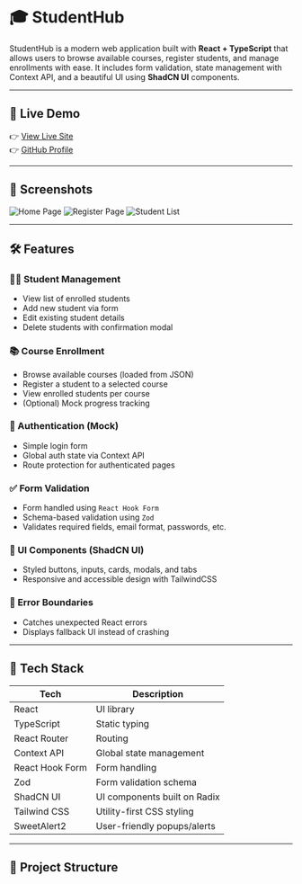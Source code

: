 # 🎓 StudentHub

StudentHub is a modern web application built with **React + TypeScript** that allows users to browse available courses, register students, and manage enrollments with ease. It includes form validation, state management with Context API, and a beautiful UI using **ShadCN UI** components.

---

## 🔗 Live Demo

👉 [View Live Site](https://your-deployment-link.com)  
👉 [GitHub Profile](https://github.com/okedo01)

---

## 📸 Screenshots

<!-- Add screenshots in your repo and link here -->
![Home Page](./screenshots/home.png)
![Register Page](./screenshots/register.png)
![Student List](./screenshots/students.png)

---

## 🛠️ Features

### 🧑‍🎓 Student Management
- View list of enrolled students
- Add new student via form
- Edit existing student details
- Delete students with confirmation modal

### 📚 Course Enrollment
- Browse available courses (loaded from JSON)
- Register a student to a selected course
- View enrolled students per course
- (Optional) Mock progress tracking

### 🔐 Authentication (Mock)
- Simple login form
- Global auth state via Context API
- Route protection for authenticated pages

### ✅ Form Validation
- Form handled using `React Hook Form`
- Schema-based validation using `Zod`
- Validates required fields, email format, passwords, etc.

### 🎨 UI Components (ShadCN UI)
- Styled buttons, inputs, cards, modals, and tabs
- Responsive and accessible design with TailwindCSS

### 🧯 Error Boundaries
- Catches unexpected React errors
- Displays fallback UI instead of crashing

---

## 🔧 Tech Stack

| Tech            | Description                     |
|-----------------|---------------------------------|
| React           | UI library                      |
| TypeScript      | Static typing                   |
| React Router    | Routing                         |
| Context API     | Global state management         |
| React Hook Form | Form handling                   |
| Zod             | Form validation schema          |
| ShadCN UI       | UI components built on Radix    |
| Tailwind CSS    | Utility-first CSS styling       |
| SweetAlert2     | User-friendly popups/alerts     |

---

## 📁 Project Structure

